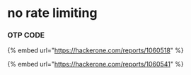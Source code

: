 # no rate limiting

### OTP CODE

{% embed url="https://hackerone.com/reports/1060518" %}

{% embed url="https://hackerone.com/reports/1060541" %}



